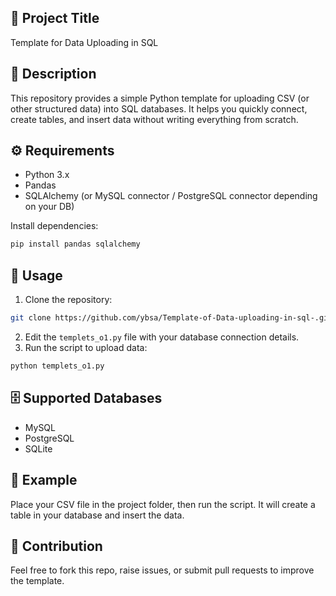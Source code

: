 

## 📌 Project Title

Template for Data Uploading in SQL

## 📖 Description

This repository provides a simple Python template for uploading CSV (or other structured data) into SQL databases.
It helps you quickly connect, create tables, and insert data without writing everything from scratch.

## ⚙️ Requirements

* Python 3.x
* Pandas
* SQLAlchemy (or MySQL connector / PostgreSQL connector depending on your DB)

Install dependencies:

```bash
pip install pandas sqlalchemy
```

## 🚀 Usage

1. Clone the repository:

```bash
git clone https://github.com/ybsa/Template-of-Data-uploading-in-sql-.git
```

2. Edit the `templets_o1.py` file with your database connection details.
3. Run the script to upload data:

```bash
python templets_o1.py
```

## 🗄️ Supported Databases

* MySQL
* PostgreSQL
* SQLite

## 📂 Example

Place your CSV file in the project folder, then run the script. It will create a table in your database and insert the data.

## 🤝 Contribution

Feel free to fork this repo, raise issues, or submit pull requests to improve the template.
